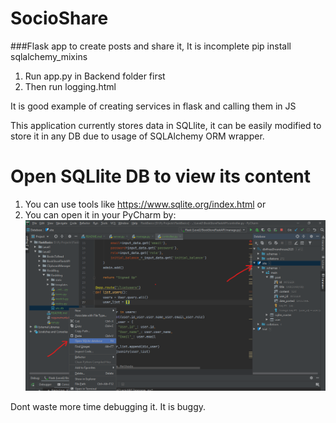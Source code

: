# SocioShare
###Flask app to create posts and share it, It is incomplete
pip install sqlalchemy_mixins

1. Run app.py in Backend folder first
2. Then run logging.html


It is good example of creating services in flask and calling them in JS


This application currently stores data in SQLlite, it can be easily modified to store it in any DB due to usage of SQLAlchemy ORM wrapper.
# Open SQLlite DB to view its content
1. You can use tools like https://www.sqlite.org/index.html or
2. You can open it in your PyCharm by:
![Open DB](./SQLlite.png)


Dont waste more time debugging it. It is buggy.
